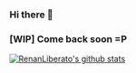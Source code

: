 ### Hi there 👋

### [WIP] Come back soon =P

[![RenanLiberato's github stats](https://github-readme-stats.vercel.app/api?username=renanliberato)](https://github.com/anuraghazra/github-readme-stats)
<!--
**renanliberato/renanliberato** is a ✨ _special_ ✨ repository because its `README.md` (this file) appears on your GitHub profile.

Here are some ideas to get you started:

- 🔭 I’m currently working on ...
- 🌱 I’m currently learning ...
- 👯 I’m looking to collaborate on ...
- 🤔 I’m looking for help with ...
- 💬 Ask me about ...
- 📫 How to reach me: ...
- 😄 Pronouns: ...
- ⚡ Fun fact: ...
-->

